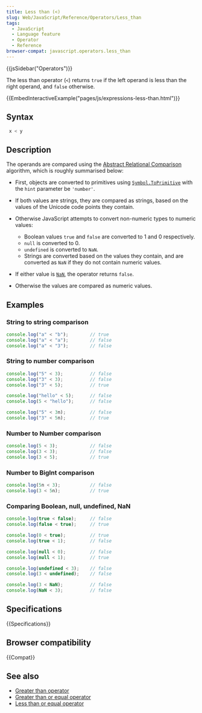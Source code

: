 ```yaml
---
title: Less than (<)
slug: Web/JavaScript/Reference/Operators/Less_than
tags:
  - JavaScript
  - Language feature
  - Operator
  - Reference
browser-compat: javascript.operators.less_than
---
```

{{jsSidebar("Operators")}}

The less than operator (`<`) returns `true` if the left operand is less than the
right operand, and `false` otherwise.

{{EmbedInteractiveExample("pages/js/expressions-less-than.html")}}

## Syntax

```js
 x < y
```

## Description

The operands are compared using the
[Abstract Relational Comparison](https://tc39.es/ecma262/#sec-abstract-relational-comparison)
algorithm, which is roughly summarised below:

*   First, objects are converted to primitives using
    [`Symbol.ToPrimitive`](/en-US/docs/Web/JavaScript/Reference/Global_Objects/Symbol/toPrimitive) with
    the `hint` parameter be `'number'`.

*   If both values are strings, they are compared as strings, based on the values
    of the Unicode code points they contain.

*   Otherwise JavaScript attempts to convert non-numeric types to numeric values:

    *   Boolean values `true` and `false` are converted to 1 and 0 respectively.
    *   `null` is converted to 0.
    *   `undefined` is converted to `NaN`.
    *   Strings are converted based on the values they contain, and are converted as
        `NaN` if they do not contain numeric values.

*   If either value is
    [`NaN`](/en-US/docs/Web/JavaScript/Reference/Global_Objects/NaN), the operator
    returns `false`.

*   Otherwise the values are compared as numeric values.

## Examples

### String to string comparison

```js
console.log("a" < "b");        // true
console.log("a" < "a");        // false
console.log("a" < "3");        // false
```

### String to number comparison

```js
console.log("5" < 3);          // false
console.log("3" < 3);          // false
console.log("3" < 5);          // true

console.log("hello" < 5);      // false
console.log(5 < "hello");      // false

console.log("5" < 3n);         // false
console.log("3" < 5n);         // true
```

### Number to Number comparison

```js
console.log(5 < 3);            // false
console.log(3 < 3);            // false
console.log(3 < 5);            // true
```

### Number to BigInt comparison

```js
console.log(5n < 3);           // false
console.log(3 < 5n);           // true
```

### Comparing Boolean, null, undefined, NaN

```js
console.log(true < false);     // false
console.log(false < true);     // true

console.log(0 < true);         // true
console.log(true < 1);         // false

console.log(null < 0);         // false
console.log(null < 1);         // true

console.log(undefined < 3);    // false
console.log(3 < undefined);    // false

console.log(3 < NaN);          // false
console.log(NaN < 3);          // false
```

## Specifications

{{Specifications}}

## Browser compatibility

{{Compat}}

## See also

*   [Greater than operator](/en-US/docs/Web/JavaScript/Reference/Operators/Greater_than)
*   [Greater than or equal operator](/en-US/docs/Web/JavaScript/Reference/Operators/Greater_than_or_equal)
*   [Less than or equal operator](/en-US/docs/Web/JavaScript/Reference/Operators/Less_than_or_equal)
